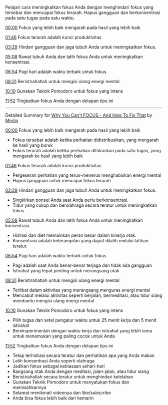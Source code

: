 Pelajari cara meningkatkan fokus Anda dengan menghindari fokus yang tersebar dan mencapai fokus terarah. Hapus gangguan dan berkonsentrasi pada satu tugas pada satu waktu.

[00:00](https://www.youtube.com/watch?v=52nqjrCs57s&t=0) Fokus yang lebih baik mengarah pada hasil yang lebih baik

[01:46](https://www.youtube.com/watch?v=52nqjrCs57s&t=106) Fokus terarah adalah kunci produktivitas

[03:29](https://www.youtube.com/watch?v=52nqjrCs57s&t=209) Hindari gangguan dan jaga tubuh Anda untuk meningkatkan fokus.

[05:08](https://www.youtube.com/watch?v=52nqjrCs57s&t=308) Rawat tubuh Anda dan latih fokus Anda untuk meningkatkan konsentrasi.

[06:54](https://www.youtube.com/watch?v=52nqjrCs57s&t=414) Pagi hari adalah waktu terbaik untuk fokus

[08:31](https://www.youtube.com/watch?v=52nqjrCs57s&t=511) Beristirahatlah untuk mengisi ulang energi mental

[10:10](https://www.youtube.com/watch?v=52nqjrCs57s&t=610) Gunakan Teknik Pomodoro untuk fokus yang intens

[11:52](https://www.youtube.com/watch?v=52nqjrCs57s&t=712) Tingkatkan fokus Anda dengan delapan tips ini

---------------------------------

Detailed Summary for [Why You Can't FOCUS - And How To Fix That](https://www.youtube.com/watch?v=52nqjrCs57s) by [Merlin](https://merlin.foyer.work/)

[00:00](https://www.youtube.com/watch?v=52nqjrCs57s&t=0) Fokus yang lebih baik mengarah pada hasil yang lebih baik
- Fokus tersebar adalah ketika perhatian didistribusikan, yang mengarah ke hasil yang buruk
- Fokus terarah adalah ketika perhatian difokuskan pada satu tugas, yang mengarah ke hasil yang lebih baik

[01:46](https://www.youtube.com/watch?v=52nqjrCs57s&t=106) Fokus terarah adalah kunci produktivitas
- Pergeseran perhatian yang terus-menerus menghabiskan energi mental
- Hapus gangguan untuk mencapai fokus terarah

[03:29](https://www.youtube.com/watch?v=52nqjrCs57s&t=209) Hindari gangguan dan jaga tubuh Anda untuk meningkatkan fokus.
- Singkirkan ponsel Anda saat Anda perlu berkonsentrasi.
- Tidur yang cukup dan berolahraga secara teratur untuk meningkatkan fokus.

[05:08](https://www.youtube.com/watch?v=52nqjrCs57s&t=308) Rawat tubuh Anda dan latih fokus Anda untuk meningkatkan konsentrasi.
- Hidrasi dan diet memainkan peran besar dalam kinerja otak.
- Konsentrasi adalah keterampilan yang dapat dilatih melalui latihan teratur.

[06:54](https://www.youtube.com/watch?v=52nqjrCs57s&t=414) Pagi hari adalah waktu terbaik untuk fokus
- Pagi adalah saat Anda benar-benar terjaga dan tidak ada gangguan
- Istirahat yang tepat penting untuk merangsang otak

[08:31](https://www.youtube.com/watch?v=52nqjrCs57s&t=511) Beristirahatlah untuk mengisi ulang energi mental
- Terlibat dalam aktivitas yang merangsang menguras energi mental
- Mencabut melalui aktivitas seperti berjalan, bermeditasi, atau tidur siang membantu mengisi ulang energi mental

[10:10](https://www.youtube.com/watch?v=52nqjrCs57s&t=610) Gunakan Teknik Pomodoro untuk fokus yang intens
- Pilih tugas dan setel pengatur waktu untuk 25 menit kerja dan 5 menit istirahat
- Bereksperimenlah dengan waktu kerja dan istirahat yang lebih lama untuk menemukan yang paling cocok untuk Anda

[11:52](https://www.youtube.com/watch?v=52nqjrCs57s&t=712) Tingkatkan fokus Anda dengan delapan tips ini
- Tetap terhidrasi secara teratur dan perhatikan apa yang Anda makan
- Latih konsentrasi Anda seperti olahraga
- Jadikan fokus sebagai kebiasaan sehari-hari
- Rangsang otak Anda dengan meditasi, jalan-jalan, atau tidur siang
- Beristirahatlah secara teratur untuk menghindari kelelahan
- Gunakan Teknik Pomodoro untuk menyatukan fokus dan memisahkannya
- Selamat menikmati videonya dan like/subscribe
- Anda bisa fokus lebih baik dari kemarin